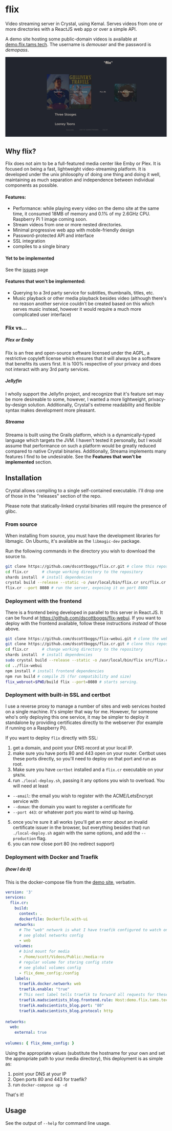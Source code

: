 
# flix

Video streaming server in Crystal, using Kemal.
Serves videos from one or more directories with a ReactJS web app or over a simple API.

A demo site hosting some public-domain videos is available at
[demo.flix.tams.tech](https://demo.flix.tams.tech/index.html). The username is
*demouser* and the password is *demopass*.

![screenshot of flix](https://raw.githubusercontent.com/dscottboggs/flix.cr/SSL/Screenshot_2019-01-26__flix%20.png)

## Why flix?

Flix does not aim to be a full-featured media center like Emby or Plex. It is focused on being a
fast, lightweight video-streaming platform. It is developed under the unix philosophy of doing
one thing and doing it well, maintaining as much separation and independence between individual
components as possible.

#### Features:
 - Performance: while playing every video on the demo site at the same time, it consumed
   18MB of memory and 0.1% of my 2.6GHz CPU. Raspberry Pi 1 image coming soon.
 - Stream videos from one or more nested directories.
 - Minimal progressive web app with mobile-friendly design
 - Password-protected API and interface
 - SSL integration
 - compiles to a single binary

#### Yet to be implemented
See the [issues](https://github.com/dscottboggs/flix.cr/issues) page

#### Features that won't be implemented:
 - Querying to a 3rd party service for subtitles, thumbnails, titles, etc.
 - Music playback or other media playback besides video (although there's no reason another service
   couldn't be created based on this which serves music instead, however it would require a much
   more complicated user interface)

### Flix vs...
##### Plex or Emby
Flix is an free and open-source software licensed under the AGPL, a restrictive copyleft license
which ensures that it will always be a software that benefits its users first. It is 100% respective
of your privacy and does not interact with any 3rd party services.

##### Jellyfin
I wholly support the Jellyfin project, and recognize that it's feature set may be more desireable to
some, however, I wanted a more lightweight, privacy-by-design solution. Additionally, Crystal's extreme
readability and flexible syntax makes development more pleasant.

##### Streama
Streama is built using the Grails platform, which is a dynamically-typed language which targets the
JVM. I haven't tested it personally, but I would assume that performance on such a platform would be
greatly reduced compared to native Crystal binaries. Additionally, Streama implements many features
I find to be undesirable. See the **Features that won't be implemented** section.


## Installation

Crystal allows compiling to a single self-contained executable. I'll drop one of
those in the "releases" section of the repo.

Please note that statically-linked crystal binaries still require the presence
of glibc.

### From source
When installing from source, you must have the development libraries for libmagic. On Ubuntu, it's available as the `libmagic-dev` package.

Run the following commands in the directory you wish to download the source to.
```sh
git clone https://github.com/dscottboggs/flix.cr.git # clone this repository
cd flix.cr      # change working directory to the repository
shards install  # install dependencies
crystal build --release --static -o /usr/local/bin/flix.cr src/flix.cr # build and install
flix.cr --port 8080 # run the server, exposing it on port 8080
```

### Deployment with the frontend
There is a frontend being developed in parallel to this server in React.JS. It can be found at https://github.com/dscottboggs/flix-webui. If you want to deploy with the frontend available, follow these instructions *instead* of those above.
```sh
git clone https://github.com/dscottboggs/flix-webui.git # clone the webui
git clone https://github.com/dscottboggs/flix.cr.git # clone this repository
cd flix.cr      # change working directory to the repository
shards install  # install dependencies
sudo crystal build --release --static -o /usr/local/bin/flix src/flix.cr # build and install
cd ../flix-webui
npm install # install frontend dependencies
npm run build # compile JS (for compatibility and size)
flix_webroot=$PWD/build flix --port=8080 # starts serving.
```

### Deployment with built-in SSL and certbot
I use a reverse proxy to manage a number of sites and web services hosted on a
single machine. It's simpler that way for me. However, for someone who's only
deploying this one service, it may be simpler to deploy it standalone by
providing certificates directly to the webserver (for example if running on a
Raspberry Pi).

If you want to deploy `flix` directly with SSL:
1. get a domain, and point your DNS record at your local IP.
2. make sure you have ports 80 and 443 open on your router. Certbot uses these ports directly, so you'll need to deploy on that port and run as root.
3. Make sure you have `certbot` installed and a `flix.cr` executable on your `$PATH`.
4. run `./local-deploy.sh`, passing it any options you wish to overload. You will need at least
  - `--email`: the email you wish to register with the ACME/LetsEncrypt service with
  - `--doman`: the domain you want to register a certificate for
  - `--port 443`: or whatever port you want to wind up having.
5. once you're sure it all works (you'll get an error about an invalid certificate issuer in the browser, but everything besides that) run `./local-deploy.sh` again with the same options, and add the `--production` flag.
6. you can now close port 80 (no redirect support)

### Deployment with Docker and Traefik
##### (how I do it)
This is the docker-compose file from the [demo site](https://demo.flix.tams.tech/), verbatim.

```yaml
version: '3'
services:
  flix.cr:
    build:
      context: .
      dockerfile: Dockerfile.with-ui
    networks:
      # The "web" network is what I have traefik configured to watch on. Yours may be different.
      # see global networks config
      - web
    volumes:
      # bind mount for media
      - /home/scott/Videos/Public:/media:ro
      # regular volume for storing config state
      # see global volumes config
      - flix_demo_config:/config
    labels:
      traefik.docker.network: web
      traefik.enable: "true"
      # This next label tells traefik to forward all requests for these Host values to this container
      traefik.madscientists_blog.frontend.rule: Host:demo.flix.tams.tech,demo.flix.madscientists.co
      traefik.madscientists_blog.port: "80"
      traefik.madscientists_blog.protocol: http

networks:
  web:
    external: true

volumes: { flix_demo_config: }
```

Using the appropriate values (substitute the hostname for your own and set the
appropriate path to your media directory), this deployment is as simple as:

1. point your DNS at your IP
2. Open ports 80 and 443 for traefik?
3. run `docker-compose up -d`

That's it!

## Usage

See the output of `--help` for command line usage.
